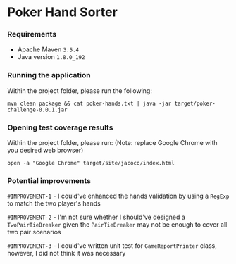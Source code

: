 # Poker Hand Sorter

### Requirements
- Apache Maven `3.5.4`<br>
- Java version `1.8.0_192` 

### Running the application
Within the project folder, please run the following:
```
mvn clean package && cat poker-hands.txt | java -jar target/poker-challenge-0.0.1.jar
```

### Opening test coverage results
Within the project folder, please run: (Note: replace Google Chrome with you desired web browser)
```
open -a "Google Chrome" target/site/jacoco/index.html
```

### Potential improvements
`#IMPROVEMENT-1` - I could've enhanced the hands validation by using a `RegExp` to match the two player's hands

`#IMPROVEMENT-2` - I'm not sure whether I should've designed a `TwoPairTieBreaker` given the `PairTieBreaker` may not be enough to cover all two pair scenarios

`#IMPROVEMENT-3` - I could've written unit test for `GameReportPrinter` class, however, I did not think it was necessary